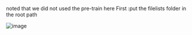 noted that we did not used the pre-train here
First :put the filelists folder in the root path


![image](https://i.loli.net/2020/06/20/apo84I73WFAr5vS.jpg)
